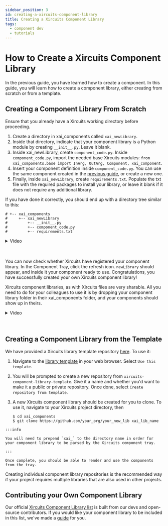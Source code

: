 ```yaml
---
sidebar_position: 3
id: creating-a-xircuits-component-library
title: Creating a Xircuits Component Library
tags:
  - component dev
  - tutorials
---
```


# How to Create a Xircuits Component Library

In the previous guide, you have learned how to create a component. In this guide, you will learn how to create a component library, either creating from scratch or from a template.

## Creating a Component Library From Scratch

Ensure that you already have a Xircuits working directory before proceeding.

1. Create a directory in xai_components called `xai_newLibrary`.
2. Inside that directory, indicate that your component library is a Python module by creating `__init__.py`. Leave it blank.
3. Inside xai_newLibrary, create `component_code.py`. Inside `component_code.py`, import the needed base Xircuits modules: `from xai_components.base import InArg, OutArg, Component, xai_component`.
6. Insert your component definition inside `component_code.py`. You can use the same component created in the [previous guide](creating-a-xircuits-component.md), or create a new one.
7. Finally, inside `xai_newLibrary`, create `requirements.txt`. Populate the txt file with the required packages to install your library, or leave it blank if it does not require any additional library.

If you have done it correctly, you should end up with a directory tree similar to this:
```
# +-- xai_components
#     +-- xai_newLibrary
#         +-- __init__.py
#         +-- component_code.py
#         +-- requirements.txt
```

<details>
  <summary>Video</summary>
  <p align="center">
  <img src="/img/docs/developer-guide/create-new-component-library.gif"></img></p>
</details><br></br>

You can now check whether Xircuits have registered your component library. In the Component Tray, click the refresh icon. `newLibrary` should appear, and inside it your component ready to use.
Congratulations, you have successfully created your own Xircuits component library!

Xircuits component libraries, as with Xircuits files are very sharable. All you need to do for your colleagues to use it is by dropping your component library folder in their xai_components folder, and your components should show up in theirs.

<details>
  <summary>Video</summary>
  <p align="center">
  <img src="/img/docs/collab.gif"></img></p>
</details><br></br>

## Creating a Component Library from the Template

We have provided a Xircuits library template repository [here](https://github.com/XpressAI/xircuits-component-library-template). To use it:

  1. Navigate to the [library template](https://github.com/XpressAI/xircuits-component-library-template) in your web browser. Select `Use this template`. 
  2. You will be prompted to create a new repository from `xircuits-component-library-template`. Give it a name and whether you'd want to make it a public or private repository. Once done, select `Create repository from template`.
  3. A new Xircuits component library should be created for you to clone. To use it, navigate to your Xircuits project directory, then 

      ```
      $ cd xai_components
      $ git clone https://github.com/your_org/your_new_lib xai_lib_name
      ```
    :::info

    You will need to prepend `xai_` to the directory name in order for your component library to be parsed by the Xircuits component tray.

    :::
    
    Once complete, you should be able to render and use the components from the tray.

Creating individual component library repositories is the recommended way if your project requires multiple libraries that are also used in other projects. 

## Contributing your Own Component Library
Our official [Xircuits Component Library list](https://github.com/XpressAI/xircuits/tree/master/xai_components#readme) is built from our devs and open-source contributors. If you would like your component library to be included in this list, we've made a [guide](main/contributing/contributing-a-xircuits-component-library.md) for you.